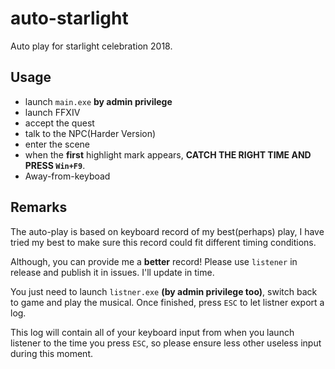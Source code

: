 # auto-starlight
Auto play for starlight celebration 2018.

## Usage

* launch `main.exe` **by admin privilege**
* launch FFXIV
* accept the quest
* talk to the NPC(Harder Version)
* enter the scene
* when the **first** highlight mark appears, **CATCH THE RIGHT TIME AND PRESS `Win+F9`**.
* Away-from-keyboad

##  Remarks

The auto-play is based on keyboard record of my best(perhaps) play, I have tried my best to make sure this record could fit different timing conditions.

Although, you can provide me a **better** record! Please use `listener` in release and publish it in issues. I'll update in time.

You just need to launch `listner.exe` **(by admin privilege too)**, switch back to game and play the musical. Once finished, press `ESC` to let listner export a log.

This log will contain all of your keyboard input from when you launch listener to the time you press `ESC`, so please ensure less other useless input during this moment.
 